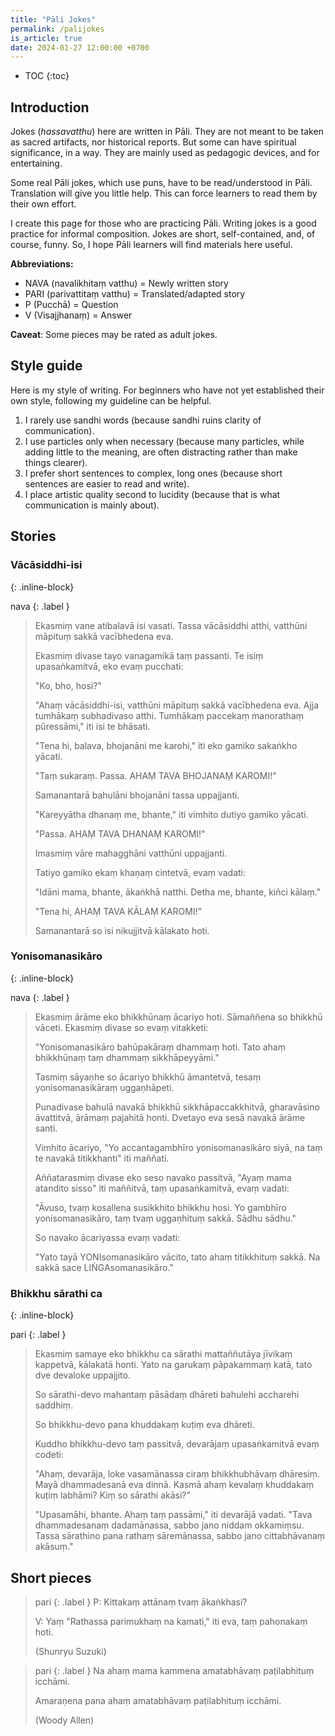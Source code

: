 ```yaml
---
title: "Pāli Jokes"
permalink: /palijokes
is_article: true
date: 2024-01-27 12:00:00 +0700
---
```


- TOC
{:toc}

## Introduction

Jokes (*hassavatthu*) here are written in Pāli. They are not meant to be taken as sacred artifacts, nor historical reports. But some can have spiritual significance, in a way. They are mainly used as pedagogic devices, and for entertaining.

Some real Pāli jokes, which use puns, have to be read/understood in Pāli. Translation will give you little help. This can force learners to read them by their own effort.

I create this page for those who are practicing Pāli. Writing jokes is a good practice for informal composition. Jokes are short, self-contained, and, of course, funny. So, I hope Pāli learners will find materials here useful.

**Abbreviations:**
- NAVA (navalikhitaṃ vatthu) = Newly written story
- PARI (parivattitaṃ vatthu) = Translated/adapted story
- P (Pucchā) = Question
- V (Visajjhanaṃ) = Answer

**Caveat**: Some pieces may be rated as adult jokes.

## Style guide

Here is my style of writing. For beginners who have not yet established their own style, following my guideline can be helpful.

1. I rarely use sandhi words (because sandhi ruins clarity of communication).
2. I use particles only when necessary (because many particles, while adding little to the meaning, are often distracting rather than make things clearer). 
3. I prefer short sentences to complex, long ones (because short sentences are easier to read and write).
4. I place artistic quality second to lucidity (because that is what communication is mainly about).

## Stories

### Vācāsiddhi-isi
{: .inline-block}

nava
{: .label }

> Ekasmiṃ vane atibalavā isi vasati. Tassa vācāsiddhi atthi, vatthūni māpituṃ sakkā vacībhedena eva.  
> 
> Ekasmiṃ divase tayo vanagamikā taṃ passanti. Te isiṃ upasaṅkamitvā, eko evaṃ pucchati:
> 
> "Ko, bho, hosi?"
> 
> "Ahaṃ vācāsiddhi-isi, vatthūni māpituṃ sakkā vacībhedena eva. Ajja tumhākaṃ subhadivaso atthi. Tumhākaṃ paccekaṃ manorathaṃ pūressāmi," iti isi te bhāsati.
> 
> "Tena hi, balava, bhojanāni me karohi," iti eko gamiko sakaṅkho yācati.
> 
> "Taṃ sukaraṃ. Passa. AHAṂ TAVA BHOJANAṂ KAROMI!"
> 
> Samanantarā bahulāni bhojanāni tassa uppajjanti.
> 
> "Kareyyātha dhanaṃ me, bhante," iti vimhito dutiyo gamiko yācati.
> 
> "Passa. AHAṂ TAVA DHANAṂ KAROMI!"
> 
> Imasmiṃ vāre mahagghāni vatthūni uppajjanti.
> 
> Tatiyo gamiko ekaṃ khaṇaṃ cintetvā, evaṃ vadati:
> 
> "Idāni mama, bhante, ākaṅkhā natthi. Detha me, bhante, kiñci kālaṃ."
> 
> "Tena hi, AHAṂ TAVA KĀLAṂ KAROMI!"
> 
> Samanantarā so isi nikujjitvā kālakato hoti.

### Yonisomanasikāro
{: .inline-block}

nava
{: .label }

> Ekasmiṃ ārāme eko bhikkhūnaṃ ācariyo hoti. Sāmaññena so bhikkhū vāceti. Ekasmiṃ divase so evaṃ vitakketi:
> 
> "Yonisomanasikāro bahūpakāraṃ dhammaṃ hoti. Tato ahaṃ bhikkhūnaṃ taṃ dhammaṃ sikkhāpeyyāmi."
> 
> Tasmiṃ sāyaṇhe so ācariyo bhikkhū āmantetvā, tesaṃ yonisomanasikāraṃ uggaṇhāpeti.
> 
> Punadivase bahulā navakā bhikkhū sikkhāpaccakkhitvā, gharavāsino āvattitvā, ārāmaṃ pajahitā honti. Dvetayo eva sesā navakā ārāme santi.
> 
> Vimhito ācariyo, "Yo accantagambhīro yonisomanasikāro siyā, na taṃ te navakā titikkhanti" iti maññati.
> 
> Aññatarasmiṃ divase eko seso navako passitvā, "Ayaṃ mama atandito sisso" iti maññitvā, taṃ upasaṅkamitvā, evaṃ vadati:
> 
> "Āvuso, tvaṃ kosallena susikkhito bhikkhu hosi. Yo gambhīro yonisomanasikāro, taṃ tvaṃ uggaṇhituṃ sakkā. Sādhu sādhu."
> 
> So navako ācariyassa evaṃ vadati:
> 
> "Yato tayā YONIsomanasikāro vācito, tato ahaṃ titikkhituṃ sakkā. Na sakkā sace LIṄGAsomanasikāro."

### Bhikkhu sārathi ca
{: .inline-block}

pari
{: .label }

> Ekasmiṃ samaye eko bhikkhu ca sārathi mattaññutāya jīvikaṃ kappetvā, kālakatā honti. Yato na garukaṃ pāpakammaṃ katā, tato dve devaloke uppajjito.
> 
> So sārathi-devo mahantaṃ pāsādaṃ dhāreti bahulehi accharehi saddhiṃ.
> 
> So bhikkhu-devo pana khuddakaṃ kuṭiṃ eva dhāreti.
> 
> Kuddho bhikkhu-devo taṃ passitvā, devarājaṃ upasaṅkamitvā evaṃ codeti:
> 
> "Ahaṃ, devarāja, loke vasamānassa ciraṃ bhikkhubhāvaṃ dhāresiṃ. Mayā dhammadesanā eva dinnā. Kasmā ahaṃ kevalaṃ khuddakaṃ kuṭiṃ labhāmi? Kiṃ so sārathi akāsi?"
> 
> "Upasamāhi, bhante. Ahaṃ taṃ passāmi," iti devarājā vadati. "Tava dhammadesanaṃ dadamānassa, sabbo jano niddam okkamiṃsu. Tassa sārathino pana rathaṃ sāremānassa, sabbo jano cittabhāvanaṃ akāsuṃ."

## Short pieces

> pari
> {: .label }
> P: Kittakaṃ attānaṃ tvaṃ ākaṅkhasi?
> 
> V: Yaṃ "Rathassa parimukhaṃ na kamati," iti eva, taṃ pahonakaṃ hoti.
> 
> (Shunryu Suzuki)

> pari
> {: .label }
> Na ahaṃ mama kammena amatabhāvaṃ paṭilabhituṃ icchāmi.
> 
> Amaraṇena pana ahaṃ amatabhāvaṃ paṭilabhituṃ icchāmi.
> 
> (Woody Allen)

